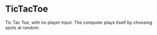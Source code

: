 TicTacToe
=========

Tic Tac Toe, with no player input. The computer plays itself by choosing spots at random.
